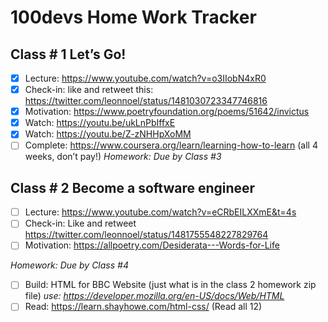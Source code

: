 # 100devs Home Work Tracker

## Class # 1 Let’s Go! 
- [x] Lecture: https://www.youtube.com/watch?v=o3IIobN4xR0
- [x] Check-in: like and retweet this: https://twitter.com/leonnoel/status/1481030723347746816
- [x] Motivation:  https://www.poetryfoundation.org/poems/51642/invictus
- [x] Watch: https://youtu.be/ukLnPbIffxE
- [x] Watch: https://youtu.be/Z-zNHHpXoMM
- [ ] Complete: https://www.coursera.org/learn/learning-how-to-learn (all 4 weeks, don’t pay!)
*Homework: Due by Class #3*

## Class # 2 Become a software engineer
- [ ] Lecture: https://www.youtube.com/watch?v=eCRbEILXXmE&t=4s
- [ ] Check-in:  Like and retweet https://twitter.com/leonnoel/status/1481755548227829764
- [ ] Motivation:  https://allpoetry.com/Desiderata---Words-for-Life

*Homework: Due by Class #4*
- [ ] Build: HTML for BBC Website (just what is in the class 2 homework zip file) *use: https://developer.mozilla.org/en-US/docs/Web/HTML*
- [ ] Read:  https://learn.shayhowe.com/html-css/ (Read all 12)